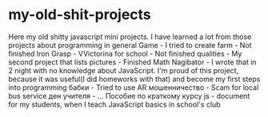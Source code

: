 # my-old-shit-projects
Here my old shitty javascript mini projects. I have learned a lot from those projects about programming in general
Game - I tried to create farm - Not finished 
Iron Grasp - VVictorina for school - Not finished
qualities - My second project that lists pictures - Finished
Math Nagibator - I wrote that in 2 night with no knowledge about JavaScript. I'm proud of this project, because it was useful(I did homeworks with that) and become my first steps into programming
бабки - Tried to use AR
мошенничество - Scam for local bus service
ден учителя - ...
Пособие по краткому курсу js - document for my students, when I teach JavaScript basics in school's club
